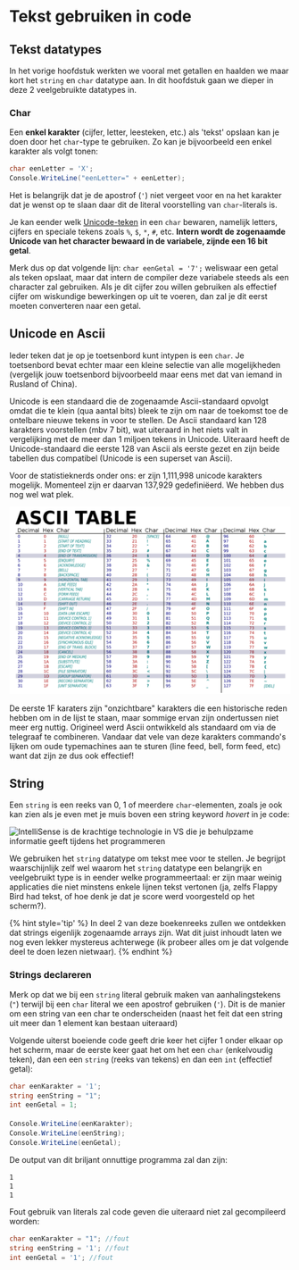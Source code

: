 # Tekst gebruiken in code

## Tekst datatypes

In het vorige hoofdstuk werkten we vooral met getallen en haalden we maar kort het ``string`` en ``char`` datatype aan. In dit hoofdstuk gaan we dieper in deze 2 veelgebruikte datatypes in.

### Char

Een **enkel karakter** (cijfer, letter, leesteken, etc.) als 'tekst' opslaan kan je doen door het `char`-type te gebruiken. Zo kan je bijvoorbeeld een enkel karakter als volgt tonen:

```csharp
char eenLetter = 'X';
Console.WriteLine("eenLetter=" + eenLetter);
```

Het is belangrijk dat je de apostrof (``'``) niet vergeet voor en na het karakter dat je wenst op te slaan daar dit de literal voorstelling van `char`-literals is.

Je kan eender welk [Unicode-teken](https://en.wikipedia.org/wiki/Unicode) in een `char` bewaren, namelijk letters, cijfers en speciale tekens zoals `%`, `$`, `*`, `#`, etc. **Intern wordt de zogenaamde Unicode van het character bewaard in de variabele, zijnde een 16 bit getal**.

Merk dus op dat volgende lijn: ``char eenGetal = '7';`` weliswaar een getal als teken opslaat, maar dat intern de compiler deze variabele steeds als een character zal gebruiken. Als je dit cijfer zou willen gebruiken als effectief cijfer om wiskundige bewerkingen op uit te voeren, dan zal je dit eerst moeten converteren naar een getal.

## Unicode en Ascii

Ieder teken dat je op je toetsenbord kunt intypen is een ``char``. Je toetsenbord bevat echter maar een kleine selectie van alle mogelijkheden (vergelijk jouw toetsenbord bijvoorbeeld maar eens met dat van iemand in Rusland of China).

Unicode is een standaard die de zogenaamde Ascii-standaard opvolgt omdat die te klein (qua aantal bits) bleek te zijn om naar de toekomst toe de ontelbare nieuwe tekens in voor te stellen. De Ascii standaard kan 128 karakters voorstellen (mbv 7 bit), wat uiteraard in het niets valt in vergelijking met de meer dan 1 miljoen tekens in Unicode. Uiteraard heeft de Unicode-standaard die eerste 128 van Ascii als eerste gezet en zijn beide tabellen dus compatibel (Unicode is een superset van Ascii). 

Voor de statistieknerds onder ons: er zijn 1,111,998 unicode karakters mogelijk. Momenteel zijn er daarvan 137,929 gedefiniëerd. We hebben dus nog wel wat plek.

![De eerste 128 karakters met hun waarden (Bron Wikipedia)](../assets/1_csharpbasics/ascii.png)

De eerste 1F karaters zijn "onzichtbare" karakters die een historische reden hebben om in de lijst te staan, maar sommige ervan zijn ondertussen niet meer erg nuttig. Origineel werd Ascii ontwikkeld als standaard om via de telegraaf te combineren. Vandaar dat vele van deze karakters commando's lijken om oude typemachines aan te sturen (line feed, bell, form feed, etc) want dat zijn ze dus ook effectief!

## String
Een ``string`` is een reeks van 0, 1 of meerdere `char`-elementen, zoals je ook kan zien als je even met je muis boven een string keyword *hovert* in je code:

![IntelliSense is de krachtige technologie in VS die je behulpzame informatie geeft tijdens het programmeren](../assets/1_csharpbasics/stringenchars.png)

We gebruiken het ``string`` datatype om tekst mee voor te stellen. Je begrijpt waarschijnlijk zelf wel waarom het ``string`` datatype een belangrijk en veelgebruikt type is in eender welke programmeertaal: er zijn maar weinig applicaties die niet minstens enkele lijnen tekst vertonen (ja, zelfs Flappy Bird had tekst, of hoe denk je dat je score werd voorgesteld op het scherm?).

{% hint style='tip' %}
In deel 2 van deze boekenreeks zullen we ontdekken dat strings eigenlijk zogenaamde arrays zijn. Wat dit juist inhoudt laten we nog even lekker mystereus achterwege (ik probeer alles om je dat volgende deel te doen lezen nietwaar).
{% endhint %}

### Strings declareren
Merk op dat we bij een ``string`` literal gebruik maken van aanhalingstekens (`"`) terwijl bij een ``char`` literal we een apostrof gebruiken (`'`). Dit is de manier om een string van een char te onderscheiden (naast het feit dat een string uit meer dan 1 element kan bestaan uiteraard)

Volgende uiterst boeiende code geeft drie keer het cijfer 1 onder elkaar op het scherm, maar de eerste keer gaat het om het een ``char`` (enkelvoudig teken), dan een een ``string`` (reeks van tekens) en dan een ``int`` (effectief getal):

```csharp
char eenKarakter = '1'; 
string eenString = "1"; 
int eenGetal = 1;
 
Console.WriteLine(eenKarakter);
Console.WriteLine(eenString);
Console.WriteLine(eenGetal);
```
De output van dit briljant onnuttige programma zal dan zijn:

<!---{line-numbers:false}--->
```text
1
1
1
```

Fout gebruik van literals zal code geven die uiteraard niet zal gecompileerd worden:

```csharp
char eenKarakter = "1"; //fout
string eenString = '1'; //fout
int eenGetal = '1'; //fout
```